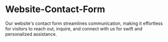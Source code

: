 # Website-Contact-Form
Our website's contact form streamlines communication, making it effortless for visitors to reach out, inquire, and connect with us for swift and personalized assistance.
